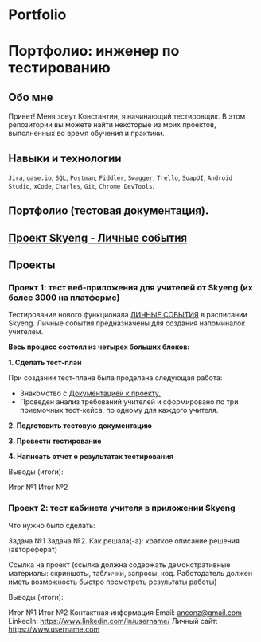 # Portfolio
# Портфолио: инженер по тестированию
## Обо мне
Привет! Меня зовут Константин, я начинающий тестировщик.
В этом репозитории вы можете найти некоторые из моих проектов, выполненных во время обучения и практики.
## Навыки и технологии
``Jira``, ``qase.io``, ``SQL``, ``Postman``, ``Fiddler``, ``Swagger``, ``Trello``,
``SoapUI``, ``Android Studio``, ``xCode``, ``Charles``, ``Git``, ``Chrome DevTools``.

## Портфолио (тестовая документация).
## [Проект Skyeng - Личные события](https://github.com/Power0-1972/SkyengLS.git)
##
##


## Проекты
### Проект 1: тест веб-приложения для учителей от Skyeng (их более 3000 на платформе)

Тестирование нового функционала [ЛИЧНЫЕ СОБЫТИЯ](https://www.notion.so/a9f96de6e3504ffa8fbc77257319e48a?pvs=4) в расписании Skyeng. Личные события предназначены для создания напоминалок учителем.

**Весь процесс состоял из четырех больших блоков:**

**1️. Сделать тест-план**

При создании тест-плана была проделана следующая работа:
- Знакомство с [Документацией к проекту.](https://www.notion.so/a9f96de6e3504ffa8fbc77257319e48a?pvs=4)
- Проведен анализ требований учителей  и сформировано по три приемочных тест-кейса, по одному для каждого учителя.

**2️. Подготовить тестовую документацию**

**3️. Провести тестирование**

**4️. Написать отчет о результатах тестирования**



Выводы (итоги):

Итог №1
Итог №2

### Проект 2: тест кабинета учителя в приложении Skyeng

Что нужно было сделать:

Задача №1
Задача №2.
Как решала(-а): краткое описание решения (автореферат)

Ссылка на проект (ссылка должна содержать демонстративные материалы: скриншоты, таблички, запросы, код. Работодатель должен иметь возможность быстро посмотреть результаты работы)

Выводы (итоги):

Итог №1
Итог №2
Контактная информация
Email: anconz@gmail.com
LinkedIn: https://www.linkedin.com/in/username/
Личный сайт: https://www.username.com
